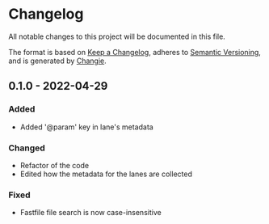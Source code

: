 # Changelog
All notable changes to this project will be documented in this file.

The format is based on [Keep a Changelog](https://keepachangelog.com/en/1.0.0/),
adheres to [Semantic Versioning](https://semver.org/spec/v2.0.0.html),
and is generated by [Changie](https://github.com/miniscruff/changie).

## 0.1.0 - 2022-04-29
### Added
* Added '@param' key in lane's metadata
### Changed
* Refactor of the code
* Edited how the metadata for the lanes are collected
### Fixed
* Fastfile file search is now case-insensitive